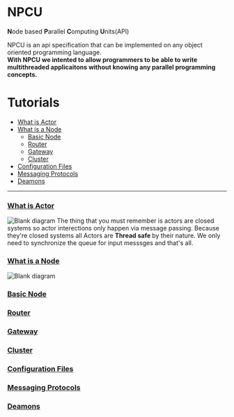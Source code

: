 # NPCU
**N**ode based **P**arallel **C**omputing **U**nits(API)

NPCU is an api specification that can be implemented on any object oriented programming language.<br>
**With NPCU we intented to allow programmers to be able to write multithreaded applicaitons without knowing any parallel programming concepts.**

Tutorials
=============================
- [What is Actor](#what-is-actor)
- [What is a Node](#what-is-a-node)
    - [Basic Node](#basic-node)
    - [Router](#router)
    - [Gateway](#gateway)
    - [Cluster](#cluster)
- [Configuration Files](#configuration-files)
- [Messaging Protocols](#messaging-protocols)
- [Deamons](#deamons)
 ----------------------------------

### [What is Actor](#what-is-actor)
![Blank diagram](https://user-images.githubusercontent.com/22853419/125189347-53675f80-e240-11eb-94bd-a298174fdcf7.png)
The thing that you must remember is actors are closed systems so actor interections only happen via message passing. Because they're closed systems all Actors are <b>Thread safe </b> by their nature. We only need to synchronize the queue for input messsges and that's all. 
### [What is a Node](#what-is-a-node)
![Blank diagram](https://user-images.githubusercontent.com/22853419/125190243-d7bbe180-e244-11eb-901f-37f8782c9326.png)

### [Basic Node](#basic-node)
### [Router](#router)
### [Gateway](#gateway)
### [Cluster](#cluster) 
### [Configuration Files](#configuration-files)
### [Messaging Protocols](#messaging-protocols)
### [Deamons](#deamons)
